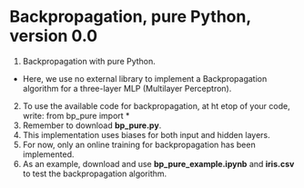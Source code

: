 # Backpropagation, pure Python, version 0.0
1. Backpropagation with pure Python. 
- Here, we use no external library to implement a Backpropagation algorithm for a three-layer MLP (Multilayer Perceptron).
2. To use the available code for backpropagation, at ht etop of your code, write: from bp_pure import *
3. Remember to download **bp_pure.py**.
4. This implementation uses biases for both input and hidden layers.
5. For now, only an online training for backpropagation has been implemented.
6. As an example, download and use **bp_pure_example.ipynb** and **iris.csv** to test the backpropagation algorithm.